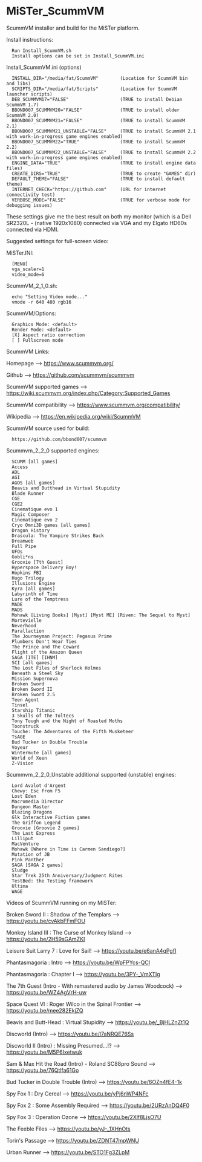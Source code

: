 # MiSTer_ScummVM
ScummVM installer and build for the MiSTer platform.

Install instructions:
     
      Run Install_ScummVM.sh
	  Install options can be set in Install_ScummVM.ini 
	  
Install_ScummVM.ini (options)

      INSTALL_DIR="/media/fat/ScummVM"        (Location for ScummVM bin and libs) 
      SCRIPTS_DIR="/media/fat/Scripts"        (Location for ScummVM launcher scripts) 
      DEB_SCUMMVM17="FALSE"                   (TRUE to install Debian ScummVM 1.7)
      BBOND007_SCUMMVM20="FALSE"              (TRUE to install older ScummVM 2.0)
      BBOND007_SCUMMVM21="FALSE"              (TRUE to install ScummVM 2.1)
      BBOND007_SCUMMVM21_UNSTABLE="FALSE"     (TRUE to install ScummVM 2.1 with work-in-progress game engines enabled)
      BBOND007_SCUMMVM22="TRUE"               (TRUE to install ScummVM 2.2)
      BBOND007_SCUMMVM22_UNSTABLE="FALSE"     (TRUE to install ScummVM 2.2 with work-in-progress game engines enabled)
      ENGINE_DATA="TRUE"                      (TRUE to install engine data files)
      CREATE_DIRS="TRUE"                      (TRUE to create "GAMES" dir)
      DEFAULT_THEME="FALSE"                   (TRUE to install default theme)
      INTERNET_CHECK="https://github.com"     (URL for internet connectivity test)
      VERBOSE_MODE="FALSE"                    (TRUE for verbose mode for debugging issues)
	  
These settings give me the best result on both my monitor (which is a Dell SR2320L - 
(native 1920x1080) connected via VGA and my Elgato HD60s connected via HDMI. 

Suggested settings for full-screen video:

MiSTer.INI:

      [MENU]
      vga_scaler=1
      video_mode=6

ScummVM_2_1_0.sh:

      echo "Setting Video mode..."
      vmode -r 640 480 rgb16

ScummVM/Options:

      Graphics Mode: <default>
      Render Mode: <default>
      [X] Aspect ratio correction
      [ ] Fullscreen mode
	   
ScummVM Links:
       
Homepage --> https://www.scummvm.org/

Github --> https://github.com/scummvm/scummvm

ScummVM supported games --> https://wiki.scummvm.org/index.php/Category:Supported_Games

ScummVM compatibility --> https://www.scummvm.org/compatibility/

Wikipedia --> https://en.wikipedia.org/wiki/ScummVM

ScummVM source used for build:
       
      https://github.com/bbond007/scummvm
      
Scummvm_2_2_0 supported engines:

      SCUMM [all games]
      Access
      ADL
      AGI
      AGOS [all games]
      Beavis and Butthead in Virtual Stupidity
      Blade Runner
      CGE
      CGE2
      Cinematique evo 1
      Magic Composer
      Cinematique evo 2
      Cryo Omni3D games [all games]
      Dragon History
      Drascula: The Vampire Strikes Back
      Dreamweb
      Full Pipe
      UFOs
      Gobli*ns
      Groovie [7th Guest]
      Hyperspace Delivery Boy!
      Hopkins FBI
      Hugo Trilogy
      Illusions Engine
      Kyra [all games]
      Labyrinth of Time
      Lure of the Temptress
      MADE
      MADS
      Mohawk [Living Books] [Myst] [Myst ME] [Riven: The Sequel to Myst]
      Mortevielle
      Neverhood
      Parallaction
      The Journeyman Project: Pegasus Prime
      Plumbers Don't Wear Ties
      The Prince and The Coward
      Flight of the Amazon Queen
      SAGA [ITE] [IHNM]
      SCI [all games]
      The Lost Files of Sherlock Holmes
      Beneath a Steel Sky
      Mission Supernova
      Broken Sword
      Broken Sword II
      Broken Sword 2.5
      Teen Agent
      Tinsel
      Starship Titanic
      3 Skulls of the Toltecs
      Tony Tough and the Night of Roasted Moths
      Toonstruck
      Touche: The Adventures of the Fifth Musketeer
      TsAGE
      Bud Tucker in Double Trouble
      Voyeur
      Wintermute [all games]
      World of Xeen
      Z-Vision

Scummvm_2_2_0_Unstable additional supported (unstable) engines:

      Lord Avalot d'Argent
      Chewy: Esc from F5
      Lost Eden
      Macromedia Director
      Dungeon Master
      Blazing Dragons
      Glk Interactive Fiction games
      The Griffon Legend
      Groovie [Groovie 2 games]
      The Last Express
      Lilliput
      MacVenture
      Mohawk [Where in Time is Carmen Sandiego?]
      Mutation of JB
      Pink Panther
      SAGA [SAGA 2 games]
      Sludge
      Star Trek 25th Anniversary/Judgment Rites
      TestBed: the Testing framework
      Ultima
      WAGE

Videos of ScummVM running on my MiSTer:

Broken Sword II : Shadow of the Templars --> https://youtu.be/cvAkbFFmFOU

Monkey Island III : The Curse of Monkey Island --> https://youtu.be/2H59sGAmZKI

Leisure Suit Larry 7 : Love for Sail! --> https://youtu.be/e6anA4qPgfI

Phantasmagoria : Intro --> https://youtu.be/WpFPYcs-QCI

Phantasmagoria : Chapter I --> https://youtu.be/3PY-_VmXTIg

The 7th Guest (Intro - With remastered audio by James Woodcock) --> https://youtu.be/WZ4AgVrH-uw

Space Quest VI : Roger Wilco in the Spinal Frontier --> https://youtu.be/mee282EkjZQ

Beavis and Butt-Head : Virtual Stupidity --> https://youtu.be/_BjHLZnZt1Q

Discworld (Intro) --> https://youtu.be/l7aNRQE76Ss

Discworld II (Intro) : Missing Presumed...!? --> https://youtu.be/M5P6Ixetwuk

Sam & Max Hit the Road (Intro) - Roland SC88pro Sound --> https://youtu.be/76Qtlfa61Go

Bud Tucker in Double Trouble (Intro) --> https://youtu.be/6OZn4fE4-1k

Spy Fox 1 : Dry Cereal --> https://youtu.be/yPj6nWP4NFc

Spy Fox 2 : Some Assembly Required --> https://youtu.be/2URzAnDQ4F0

Spy Fox 3 : Operation Ozone --> https://youtu.be/2Xlf8LjsO7U

The Feeble Files --> https://youtu.be/yJ-_1XHnOts

Torin's Passage --> https://youtu.be/ZDNT47mpWNU

Urban Runner --> https://youtu.be/STO1Fg3ZLpM

